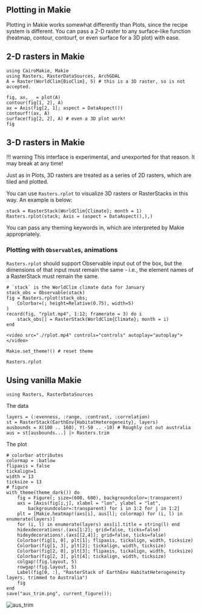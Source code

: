 ## Plotting in Makie

Plotting in Makie works somewhat differently than Plots, since the recipe system is different.
You can pass a 2-D raster to any surface-like function (heatmap, contour, contourf,
or even surface for a 3D plot) with ease.

## 2-D rasters in Makie

````@example makie
using CairoMakie, Makie
using Rasters, RasterDataSources, ArchGDAL
A = Raster(WorldClim{BioClim}, 5) # this is a 3D raster, so is not accepted.
````

````@example makie
fig, ax, _ = plot(A)
contour(fig[1, 2], A)
ax = Axis(fig[2, 1]; aspect = DataAspect())
contourf!(ax, A)
surface(fig[2, 2], A) # even a 3D plot work!
fig
````

## 3-D rasters in Makie

!!! warning
      This interface is experimental, and unexported for that reason.  It may break at any time!

Just as in Plots, 3D rasters are treated as a series of 2D rasters, which are tiled and plotted.  

You can use `Rasters.rplot` to visualize 3D rasters or RasterStacks in this way.  An example is below:

````@example makie
stack = RasterStack(WorldClim{Climate}; month = 1)
Rasters.rplot(stack; Axis = (aspect = DataAspect(),),)
````

You can pass any theming keywords in, which are interpreted by Makie appropriately.

### Plotting with `Observable`s, animations

`Rasters.rplot` should support Observable input out of the box, but the dimensions of that input
must remain the same - i.e., the element names of a RasterStack must remain the same.

````@example makie
# `stack` is the WorldClim climate data for January
stack_obs = Observable(stack)
fig = Rasters.rplot(stack_obs;
    Colorbar=(; height=Relative(0.75), width=5)
) 
record(fig, "rplot.mp4", 1:12; framerate = 3) do i
    stack_obs[] = RasterStack(WorldClim{Climate}; month = i)
end 
````

```@raw html
<video src="./rplot.mp4" controls="controls" autoplay="autoplay"></video>
```

````@example makie
Makie.set_theme!() # reset theme
````

```@docs
Rasters.rplot
```

## Using vanilla Makie

````@example makie
using Rasters, RasterDataSources
````
The data
````@example makie
layers = (:evenness, :range, :contrast, :correlation)
st = RasterStack(EarthEnv{HabitatHeterogeneity}, layers)
ausbounds = X(100 .. 160), Y(-50 .. -10) # Roughly cut out australia
aus = st[ausbounds...] |> Rasters.trim
````

The plot
````@example makie
# colorbar attributes
colormap = :batlow
flipaxis = false
tickalign=1
width = 13
ticksize = 13
# figure
with_theme(theme_dark()) do 
    fig = Figure(; size=(600, 600), backgroundcolor=:transparent)
    axs = [Axis(fig[i,j], xlabel = "lon", ylabel = "lat",
        backgroundcolor=:transparent) for i in 1:2 for j in 1:2]
    plt = [Makie.heatmap!(axs[i], aus[l]; colormap) for (i, l) in enumerate(layers)]
    for (i, l) in enumerate(layers) axs[i].title = string(l) end
    hidexdecorations!.(axs[1:2]; grid=false, ticks=false)
    hideydecorations!.(axs[[2,4]]; grid=false, ticks=false)
    Colorbar(fig[1, 0], plt[1]; flipaxis, tickalign, width, ticksize)
    Colorbar(fig[1, 3], plt[2]; tickalign, width, ticksize)
    Colorbar(fig[2, 0], plt[3]; flipaxis, tickalign, width, ticksize)
    Colorbar(fig[2, 3], plt[4]; tickalign, width, ticksize)
    colgap!(fig.layout, 5)
    rowgap!(fig.layout, 5)
    Label(fig[0, :], "RasterStack of EarthEnv HabitatHeterogeneity layers, trimmed to Australia")
    fig 
end
save("aus_trim.png", current_figure());
````

![aus_trim](aus_trim.png)
